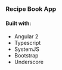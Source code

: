 ### Recipe Book App 

#### Built with: 
- Angular 2
- Typescript 
- SystemJS 
- Bootstrap 
- Underscore 